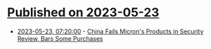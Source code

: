# [Published on 2023-05-23](index.md)

* [2023-05-23, 07:20:00](https://soylentnews.org/article.pl?sid=23/05/22/1321212&from=rss) - [China Fails Micron's Products in Security Review, Bars Some Purchases](https://soylentnews.org/article.pl?sid=23/05/22/1321212&from=rss)
